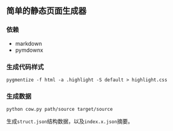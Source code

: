 ## 简单的静态页面生成器  

### 依赖

* markdown    
* pymdownx 

### 生成代码样式 

```shell
pygmentize -f html -a .highlight -S default > highlight.css
``` 

### 生成数据

```shell
python cow.py path/source target/source
```

生成`struct.json`结构数据，以及`index.x.json`摘要。